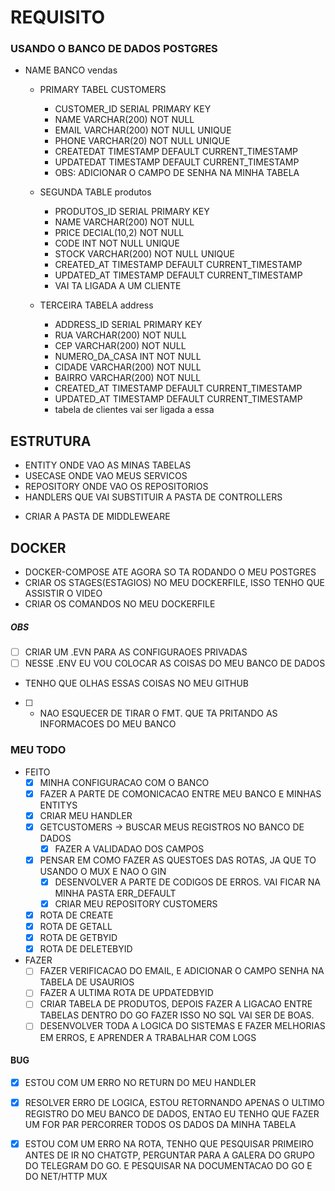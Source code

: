 # REQUISITO
### USANDO O BANCO DE DADOS POSTGRES

 - NAME BANCO vendas
    
    - PRIMARY TABEL CUSTOMERS
        - CUSTOMER_ID SERIAL PRIMARY KEY
        - NAME VARCHAR(200) NOT NULL
        - EMAIL VARCHAR(200) NOT NULL UNIQUE
        - PHONE VARCHAR(20) NOT NULL UNIQUE
        - CREATEDAT TIMESTAMP DEFAULT CURRENT_TIMESTAMP
        - UPDATEDAT TIMESTAMP DEFAULT CURRENT_TIMESTAMP
        * OBS: ADICIONAR O CAMPO DE SENHA NA MINHA TABELA
    
    - SEGUNDA TABLE produtos
      - PRODUTOS_ID SERIAL PRIMARY KEY
      - NAME VARCHAR(200) NOT NULL
      - PRICE DECIAL(10,2) NOT NULL
      - CODE INT NOT NULL UNIQUE
      - STOCK VARCHAR(200) NOT NULL UNIQUE
      - CREATED_AT TIMESTAMP DEFAULT CURRENT_TIMESTAMP
      - UPDATED_AT TIMESTAMP DEFAULT CURRENT_TIMESTAMP
      - VAI TA LIGADA A UM CLIENTE
    
    - TERCEIRA TABELA address
      - ADDRESS_ID SERIAL PRIMARY KEY
      - RUA VARCHAR(200) NOT NULL
      - CEP VARCHAR(200) NOT NULL
      - NUMERO_DA_CASA INT NOT NULL
      - CIDADE VARCHAR(200) NOT NULL
      - BAIRRO VARCHAR(200) NOT NULL
      - CREATED_AT TIMESTAMP DEFAULT CURRENT_TIMESTAMP
      - UPDATED_AT TIMESTAMP DEFAULT CURRENT_TIMESTAMP
      - tabela de clientes vai ser ligada a essa

## ESTRUTURA
  - ENTITY ONDE VAO AS MINAS TABELAS
  - USECASE ONDE VAO MEUS SERVICOS
  - REPOSITORY ONDE VAO OS REPOSITORIOS
  - HANDLERS QUE VAI SUBSTITUIR A PASTA DE CONTROLLERS
  * CRIAR A PASTA DE MIDDLEWEARE

## DOCKER
  - DOCKER-COMPOSE ATE AGORA SO TA RODANDO O MEU POSTGRES
  - CRIAR OS STAGES(ESTAGIOS) NO MEU DOCKERFILE, ISSO TENHO QUE ASSISTIR O VIDEO
  - CRIAR OS COMANDOS NO MEU DOCKERFILE

##### OBS
  - [ ] CRIAR UM .EVN PARA AS CONFIGURAOES PRIVADAS
  - [ ] NESSE .ENV EU VOU COLOCAR AS COISAS DO MEU BANCO DE DADOS
   - TENHO QUE OLHAS ESSAS COISAS NO MEU GITHUB
  - [ ] * NAO ESQUECER DE TIRAR O FMT. QUE TA PRITANDO AS INFORMACOES DO MEU BANCO

### MEU TODO
- FEITO
 	- [X] MINHA CONFIGURACAO COM O BANCO
	- [X] FAZER A PARTE DE COMONICACAO ENTRE MEU BANCO E MINHAS ENTITYS
 	- [X] CRIAR MEU HANDLER
  - [X] GETCUSTOMERS -> BUSCAR MEUS REGISTROS NO BANCO DE DADOS
 	- [X] FAZER A VALIDADAO DOS CAMPOS
  - [X] PENSAR EM COMO FAZER AS QUESTOES DAS ROTAS, JA QUE TO USANDO O MUX E NAO O GIN
 	- [X] DESENVOLVER A PARTE DE CODIGOS DE ERROS. VAI FICAR NA MINHA PASTA ERR_DEFAULT
 	- [X] CRIAR MEU REPOSITORY CUSTOMERS
  - [X] ROTA DE CREATE
  - [X] ROTA DE GETALL
  - [X] ROTA DE GETBYID
  - [X] ROTA DE DELETEBYID

- FAZER
  - [ ] FAZER VERIFICACAO DO EMAIL, E ADICIONAR O CAMPO SENHA NA TABELA DE USAURIOS
  - [ ] FAZER A ULTIMA ROTA DE UPDATEDBYID
  - [ ] CRIAR TABELA DE PRODUTOS, DEPOIS FAZER A LIGACAO ENTRE TABELAS DENTRO DO GO
        FAZER ISSO NO SQL VAI SER DE BOAS.
  - [ ] DESENVOLVER TODA A LOGICA DO SISTEMAS E FAZER MELHORIAS EM ERROS, E APRENDER
        A TRABALHAR COM LOGS
     
#### BUG
  - [x] ESTOU COM UM ERRO NO RETURN DO MEU HANDLER
  - [x] RESOLVER ERRO DE LOGICA, ESTOU RETORNANDO APENAS O ULTIMO REGISTRO DO MEU BANCO DE DADOS, ENTAO EU TENHO QUE FAZER UM FOR PAR PERCORRER TODOS OS DADOS DA MINHA TABELA

  - [X] ESTOU COM UM ERRO NA ROTA, TENHO QUE PESQUISAR PRIMEIRO ANTES DE IR NO CHATGTP, PERGUNTAR PARA A GALERA DO GRUPO DO TELEGRAM DO GO. E PESQUISAR NA DOCUMENTACAO DO GO E DO NET/HTTP MUX
